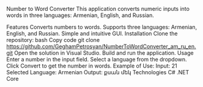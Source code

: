Number to Word Converter
This application converts numeric inputs into words in three languages: Armenian, English, and Russian.

Features
Converts numbers to words.
Supports three languages: Armenian, English, and Russian.
Simple and intuitive GUI.
Installation
Clone the repository:
bash
Copy code
git clone https://github.com/GeghamPetrosyan/NumberToWordConverter_am_ru_en.git
Open the solution in Visual Studio.
Build and run the application.
Usage
Enter a number in the input field.
Select a language from the dropdown.
Click Convert to get the number in words.
Example of Use:
Input: 21
Selected Language: Armenian
Output: քսան մեկ
Technologies
C#
.NET Core
